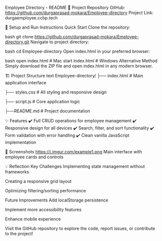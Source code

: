 Employee Directory - README 
📌 Project Repository GitHub: https://github.com/durgaprasad-mokara/Employee-directory 
Project Link: durgaemployee.ccbp.tech

🚀 Setup and Run Instructions Quick Start Clone the repository:

bash git clone https://github.com/durgaprasad-mokara/Employee-directory.git 
Navigate to project directory:

bash cd Employee-directory Open index.html in your preferred browser:

bash open index.html # Mac start index.html # Windows Alternative Method Simply download the ZIP file and open index.html in any modern browser.

🏗️ Project Structure text Employee-directory/ 
├── index.html # Main application interface 

├── styles.css # All styling and responsive design 

├── script.js # Core application logic 

├──README.md # Project documentation 

✨ Features 
✔️ Full CRUD operations for employee management 
✔️ Responsive design for all devices 
✔️ Search, filter, and sort functionality 
✔️ Form validation with error handling 
✔️ Clean vanilla JavaScript implementation

📸 Screenshots https://i.imgur.com/example1.png Main interface with employee cards and controls

💡 Reflection Key Challenges Implementing state management without frameworks

Creating a responsive grid layout

Optimizing filtering/sorting performance

Future Improvements Add localStorage persistence

Implement more accessibility features

Enhance mobile experience

Visit the GitHub repository to explore the code, report issues, or contribute to the project!
